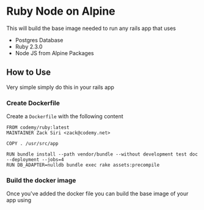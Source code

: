 # Ruby Node on Alpine

This will build the base image needed to run any rails app that uses

+ Postgres Database
+ Ruby 2.3.0
+ Node JS from Alpine Packages

## How to Use

Very simple simply do this in your rails app

### Create Dockerfile

Create a `Dockerfile` with the following content

```
FROM codemy/ruby:latest
MAINTAINER Zack Siri <zack@codemy.net>

COPY . /usr/src/app

RUN bundle install --path vendor/bundle --without development test doc --deployment --jobs=4
RUN DB_ADAPTER=nulldb bundle exec rake assets:precompile
```

### Build the docker image

Once you've added the docker file you can build the base image of your app using

